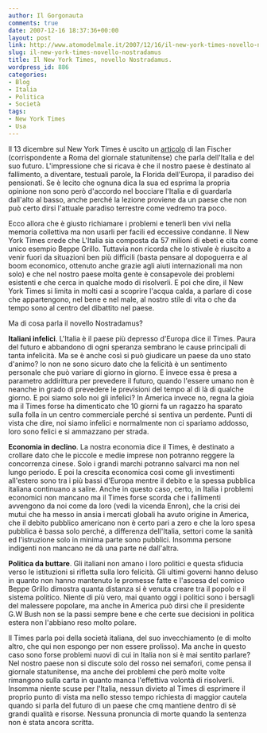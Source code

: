 ```yaml
---
author: Il Gorgonauta
comments: true
date: 2007-12-16 18:37:36+00:00
layout: post
link: http://www.atomodelmale.it/2007/12/16/il-new-york-times-novello-nostradamus/
slug: il-new-york-times-novello-nostradamus
title: Il New York Times, novello Nostradamus.
wordpress_id: 886
categories:
- Blog
- Italia
- Politica
- Società
tags:
- New York Times
- Usa
---
```


Il 13 dicembre sul New York Times è uscito un [articolo](http://www.nytimes.com/2007/12/13/world/europe/13italy.html?_r=2&oref=slogin&oref=slogin) di Ian Fischer (corrispondente a Roma del giornale statunitense) che parla dell'Italia e del suo futuro. L'impressione che si ricava è che il nostro paese è destinato al fallimento, a diventare, testuali parole, la Florida dell'Europa, il paradiso dei pensionati. Se è lecito che ognuna dica la sua ed esprima la propria opinione non sono però d'accordo nel bocciare l'Italia e di guardarla dall'alto al basso, anche perché la lezione proviene da un paese che non può certo dirsi l'attuale paradiso terrestre come vedremo tra poco.

Ecco allora che è giusto richiamare i problemi e tenerli ben vivi nella memoria collettiva ma non usarli per facili ed eccessive condanne. Il New York Times crede che L'Italia sia composta da 57 milioni di ebeti e cita come unico esempio Beppe Grillo. Tuttavia non ricorda che lo stivale è riuscito a venir fuori da situazioni ben più difficili (basta pensare al dopoguerra e al boom economico, ottenuto anche grazie agli aiuti internazionali ma non solo) e che nel nostro paese molta gente è consapevole dei problemi esistenti e che cerca in qualche modo di risolverli. E poi che dire, il New York Times si limita in molti casi a scoprire l'acqua calda, a parlare di cose che appartengono, nel bene e nel male, al nostro stile di vita o che da tempo sono al centro del dibattito nel paese.

Ma di cosa parla il novello Nostradamus?

<!-- more -->


**Italiani infelici**. L'Italia è il paese più depresso d'Europa dice il Times. Paura del futuro e abbandono di ogni speranza sembrano le cause principali di tanta infelicità. Ma se è anche così si può giudicare un paese da uno stato d'animo? Io non ne sono sicuro dato che la felicità è un sentimento personale che può variare di giorno in giorno. E invece essa è presa a parametro addirittura per prevedere il futuro, quando l'essere umano non è neanche in grado di prevedere le previsioni del tempo al di là di qualche giorno. E poi siamo solo noi gli infelici? In America invece no, regna la gioia   ma il Times forse ha dimenticato che 10 giorni fa un ragazzo ha sparato sulla folla  in un centro commerciale perché si sentiva un perdente. Punti di vista che dire, noi siamo infelici e normalmente non ci spariamo addosso, loro sono felici e si ammazzano per strada.

**Economia in declino**. La nostra economia dice il Times, è destinato a crollare dato che le piccole e medie imprese non potranno reggere la concorrenza cinese. Solo i grandi marchi potranno salvarci ma non nel lungo periodo. E poi la crescita economica così come gli investimenti all'estero sono tra i più bassi d'Europa mentre il debito e la spessa pubblica italiana continuano a salire. Anche in questo caso, certo, in Italia i problemi economici non mancano ma il Times forse scorda che i fallimenti avvengono da noi come da loro (vedi la vicenda Enron), che la crisi dei mutui che ha messo in ansia i mercati globali ha avuto origine in America, che il debito pubblico americano non è certo pari a zero e che la loro spesa pubblica è bassa solo perché, a differenza dell'Italia, settori come la sanità ed l'istruzione solo in minima parte sono pubblici. Insomma persone indigenti non mancano ne dà una parte né dall'altra.

**Politica da buttare**. Gli italiani non amano i loro politici e questa sfiducia verso le istituzioni si rifletta sulla loro felicità. Gli ultimi governi hanno deluso in quanto non hanno mantenuto le promesse fatte e l'ascesa del comico Beppe Grillo dimostra quanta distanza si è venuta creare tra il popolo e il sistema politico. Niente di più vero, mai quanto oggi i politici sono i bersagli del malessere popolare, ma anche in America può dirsi che il presidente G.W Bush non se la passi sempre bene e che certe sue decisioni in politica estera non l'abbiano reso molto polare.

Il Times parla poi della società italiana, del suo invecchiamento (e di molto altro, che qui non espongo per non essere prolisso). Ma anche in questo caso sono forse problemi nuovi di cui in Italia non si è mai sentito parlare? Nel nostro paese non si discute solo del rosso nei semafori, come pensa il giornale statunitense, ma anche dei problemi che però molte volte rimangono sulla carta in quanto manca l'effettiva volontà di risolverli. Insomma niente scuse per l'Italia, nessun divieto al Times di esprimere il proprio punto di vista ma nello stesso tempo richiesta di maggior cautela quando si parla del futuro di un paese che cmq mantiene dentro di sè grandi qualità e risorse. Nessuna pronuncia di morte quando la sentenza non è stata ancora scritta.



